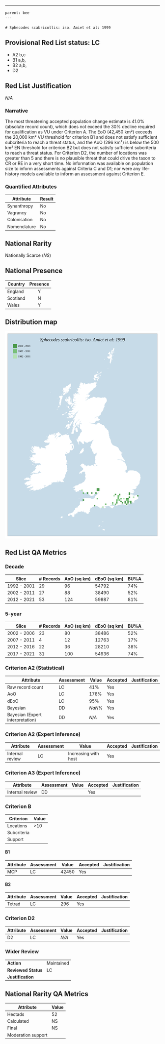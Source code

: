 ---
    parent: bee
    ---

    # Sphecodes scabricollis: iso. Amiet et al: 1999

## Provisional Red List status: LC
- A2 b,c
- B1 a,b, 
- B2 a,b, 
- D2

## Red List Justification
*N/A*
### Narrative


The most threatening accepted population change estimate is 41.0% (absolute record count), which does not exceed the 30% decline required for qualification as VU under Criterion A. The EoO (42,450 km²) exceeds the 20,000 km² VU threshold for criterion B1 and does not satisfy sufficient subcriteria to reach a threat status, and the AoO (296 km²) is below the 500 km² EN threshold for criterion B2 but does not satisfy sufficient subcriteria to reach a threat status. For Criterion D2, the number of locations was greater than 5 and there is no plausible threat that could drive the taxon to CR or RE in a very short time. No information was available on population size to inform assessments against Criteria C and D1; nor were any life-history models available to inform an assessment against Criterion E.
### Quantified Attributes
|Attribute|Result|
|---|---|
|Synanthropy|No|
|Vagrancy|No|
|Colonisation|No|
|Nomenclature|No|


## National Rarity
Nationally Scarce (*NS*)

## National Presence
|Country|Presence
|---|:-:|
|England|Y|
|Scotland|N|
|Wales|Y|


## Distribution map
![](../map/352.svg)

## Red List QA Metrics
### Decade
| Slice | # Records | AoO (sq km) | dEoO (sq km) |BU%A |
|---|---|---|---|---|
|1992 - 2001|29|96|54792|74%|
|2002 - 2011|27|88|38490|52%|
|2012 - 2021|53|124|59887|81%|
### 5-year
| Slice | # Records | AoO (sq km) | dEoO (sq km) |BU%A |
|---|---|---|---|---|
|2002 - 2006|23|80|38486|52%|
|2007 - 2011|4|12|12763|17%|
|2012 - 2016|22|36|28210|38%|
|2017 - 2021|31|100|54936|74%|
### Criterion A2 (Statistical)
|Attribute|Assessment|Value|Accepted|Justification
|---|---|---|---|---|
|Raw record count|LC|41%|Yes||
|AoO|LC|178%|Yes||
|dEoO|LC|95%|Yes||
|Bayesian|DD|*NaN*%|Yes||
|Bayesian (Expert interpretation)|DD|*N/A*|Yes||
### Criterion A2 (Expert Inference)
|Attribute|Assessment|Value|Accepted|Justification
|---|---|---|---|---|
|Internal review|LC|Increasing with host|Yes||
### Criterion A3 (Expert Inference)
|Attribute|Assessment|Value|Accepted|Justification
|---|---|---|---|---|
|Internal review|DD||Yes||
### Criterion B
|Criterion| Value|
|---|---|
|Locations|>10|
|Subcriteria||
|Support||
#### B1
|Attribute|Assessment|Value|Accepted|Justification
|---|---|---|---|---|
|MCP|LC|42450|Yes||
#### B2
|Attribute|Assessment|Value|Accepted|Justification
|---|---|---|---|---|
|Tetrad|LC|296|Yes||
### Criterion D2
|Attribute|Assessment|Value|Accepted|Justification
|---|---|---|---|---|
|D2|LC|*N/A*|Yes||
### Wider Review
|  |  |
|---|---|
|**Action**|Maintained|
|**Reviewed Status**|LC|
|**Justification**||


## National Rarity QA Metrics
|Attribute|Value|
|---|---|
|Hectads|52|
|Calculated|NS|
|Final|NS|
|Moderation support||


